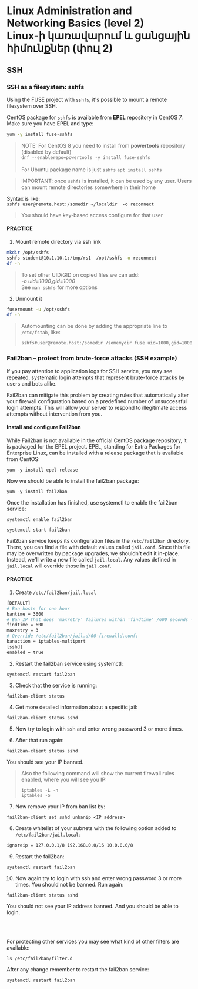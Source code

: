 # Linux Administration and Networking Basics (level 2) <br /> Linux-ի կառավարում և ցանցային հիմունքներ (փուլ 2)

## SSH


### SSH as a filesystem: sshfs
Using the FUSE project with `sshfs`, it's possible to mount a remote 
filesystem over SSH. 

CentOS package for `sshfs` is available from **EPEL** repository in CentOS 7. 
Make sure you have EPEL and type:<br>

```bash
yum -y install fuse-sshfs
```

> NOTE: For CentOS 8 you need to install from **powertools** repository (disabled by default)<br>
> `dnf --enablerepo=powertools -y install fuse-sshfs`
> <br><br>
> For Ubuntu package name is just `sshfs`
> `apt install sshfs` 


> IMPORTANT: once `sshfs` is installed, it can be used by any user. Users can mount remote directories somewhere in their home
 

Syntax is like:<br>
`sshfs user@remote.host:/somedir ~/localdir  -o reconnect`

> You should have key-based access configure for that user

#### PRACTICE
1. Mount remote directory via ssh link
```bash
mkdir /opt/sshfs
sshfs student@10.1.10.1:/tmp/rs1  /opt/sshfs -o reconnect
df -h
```
> To set other UID/GID on copied files we can add:<br>
> _-o uid=1000,gid=1000_<br>
> See `man sshfs` for more options

2. Unmount it
```bash
fusermount -u /opt/sshfs
df -h
```

> Automounting can be done by adding the appropriate line to `/etc/fstab`, 
> like:
> ```bash
> sshfs#user@remote.host:/somedir /somemydir fuse uid=1000,gid=1000 0 0
> ```

 


### Fail2ban – protect from brute-force attacks (SSH example)

If you pay attention to application logs for SSH service, you may see repeated, systematic login attempts that represent brute-force attacks by users and bots alike.

Fail2ban can mitigate this problem by creating rules that automatically alter your firewall configuration based on a predefined number of unsuccessful login attempts. This will allow your server to respond to illegitimate access attempts without intervention from you.

#### Install and configure Fail2ban

While Fail2ban is not available in the official CentOS package repository, 
it is packaged for the EPEL project. 
EPEL, standing for Extra Packages for Enterprise Linux, 
can be installed with a release package that is available from CentOS: 

`yum -y install epel-release`

Now we should be able to install the fail2ban package:  

`yum -y install fail2ban`

Once the installation has finished, use systemctl to enable the fail2ban service:

`systemctl enable fail2ban`

`systemctl start fail2ban`

Fail2ban service keeps its configuration files in the `/etc/fail2ban` directory. There, you can find a file with default values called `jail.conf`. 
Since this file may be overwritten by package upgrades, we shouldn't edit it in-place. Instead, we'll write a new file called `jail.local`. Any values defined in `jail.local` will override those in `jail.conf`.

#### PRACTICE

1. Create `/etc/fail2ban/jail.local`

```bash
[DEFAULT]
# Ban hosts for one hour
bantime = 3600
# Ban IP that does 'maxretry' failures within 'findtime' /600 seconds - 10 minutes/
findtime = 600
maxretry = 3
# Override /etc/fail2ban/jail.d/00-firewalld.conf:
banaction = iptables-multiport
[sshd]
enabled = true
```

2. Restart the fail2ban service using systemctl:

`systemctl restart fail2ban`

3. Check that the service is running:

`fail2ban-client status`

4. Get more detailed information about a specific jail:

`fail2ban-client status sshd`

5. Now try to login with ssh and enter wrong password 3 or more times. 

6. After that run again:

`fail2ban-client status sshd`

You should see your IP banned.

> Also the following command will show the current firewall rules enabled, 
where you will see you IP:
> 
> ```
> iptables -L -n
> iptables -S
> ```

7. Now remove your IP from ban list by:

`fail2ban-client set sshd unbanip <IP address>`

8. Create whitelist of your subnets with the following option added to `/etc/fail2ban/jail.local`:
```bash
ignoreip = 127.0.0.1/8 192.168.0.0/16 10.0.0.0/8
```

9. Restart the fail2ban:

`systemctl restart fail2ban`

10. Now again try to login with ssh and enter wrong password 3 or more times.
You should not be banned. Run again:

`fail2ban-client status sshd`

You should not see your IP address banned.
And you should be able to login.

<br><br>


For protecting other services you may see what kind of other filters are available:

`ls /etc/fail2ban/filter.d`

After any change remember to restart the fail2ban service:

`systemctl restart fail2ban`

